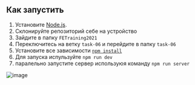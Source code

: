 ## Как запустить

1. Установите [Node.js](https://nodejs.org/en/download/).
2. Склонируйте репозиторий себе на устройство  
4. Зайдите в папку `FETraining2021`
5. Переключитесь на ветку `task-06` и перейдите в папку `task-06`
5. Установите все зависимости [`npm install`](https://docs.npmjs.com/cli/install)  
6. Для запуска испульзуйте `npm run dev`
7. паралельно запустите сервер используюя команду `npm run server`

![image](https://user-images.githubusercontent.com/60567379/145673262-6d7266bd-aa4c-4aa7-a240-2bbfd4c56f93.png)
